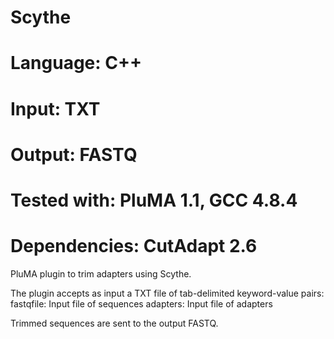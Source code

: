 # Scythe
# Language: C++
# Input: TXT
# Output: FASTQ
# Tested with: PluMA 1.1, GCC 4.8.4
# Dependencies: CutAdapt 2.6

PluMA plugin to trim adapters using Scythe.

The plugin accepts as input a TXT file of tab-delimited keyword-value pairs:
fastqfile: Input file of sequences
adapters: Input file of adapters

Trimmed sequences are sent to the output FASTQ.
